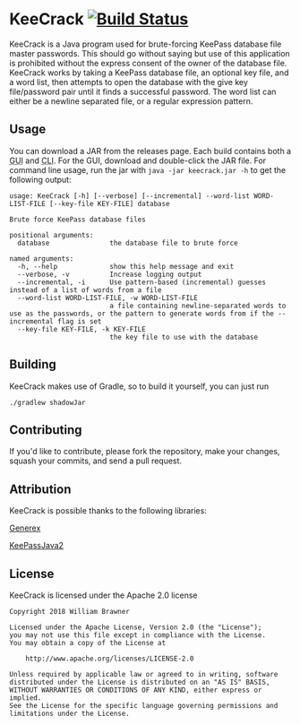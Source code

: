 # KeeCrack [![Build Status](https://travis-ci.org/wbrawner/keecrack.svg?branch=master)](https://travis-ci.org/wbrawner/keecrack)

KeeCrack is a Java program used for brute-forcing KeePass database file master passwords. This should go without saying
but use of this application is prohibited without the express consent of the owner of the database file. KeeCrack works
by taking a KeePass database file, an optional key file, and a word list, then attempts to open the database with the
give key file/password pair until it finds a successful password. The word list can either be a newline separated 
file, or a regular expression pattern.

## Usage

You can download a JAR from the releases page. Each build contains both a <abbr title="graphical user
interface">GUI</abbr> and <abbr title="command line interface">CLI</abbr>. For the GUI, download and double-click the
JAR file. For command line usage, run the jar with `java -jar keecrack.jar -h` to get the following output:

```
usage: KeeCrack [-h] [--verbose] [--incremental] --word-list WORD-LIST-FILE [--key-file KEY-FILE] database

Brute force KeePass database files

positional arguments:
  database               the database file to brute force

named arguments:
  -h, --help             show this help message and exit
  --verbose, -v          Increase logging output
  --incremental, -i      Use pattern-based (incremental) guesses instead of a list of words from a file
  --word-list WORD-LIST-FILE, -w WORD-LIST-FILE
                         a file containing newline-separated words to use as the passwords, or the pattern to generate words from if the --incremental flag is set
  --key-file KEY-FILE, -k KEY-FILE
                         the key file to use with the database
```

## Building

KeeCrack makes use of Gradle, so to build it yourself, you can just run

    ./gradlew shadowJar

## Contributing

If you'd like to contribute, please fork the repository, make your changes, squash your commits, and send a pull 
request.

## Attribution

KeeCrack is possible thanks to the following libraries:

[Generex](https://github.com/mifmif/Generex)

[KeePassJava2](https://github.com/jorabin/KeePassJava2)

## License

KeeCrack is licensed under the Apache 2.0 license

```
Copyright 2018 William Brawner

Licensed under the Apache License, Version 2.0 (the "License");
you may not use this file except in compliance with the License.
You may obtain a copy of the License at

    http://www.apache.org/licenses/LICENSE-2.0

Unless required by applicable law or agreed to in writing, software
distributed under the License is distributed on an "AS IS" BASIS,
WITHOUT WARRANTIES OR CONDITIONS OF ANY KIND, either express or implied.
See the License for the specific language governing permissions and
limitations under the License.
```
